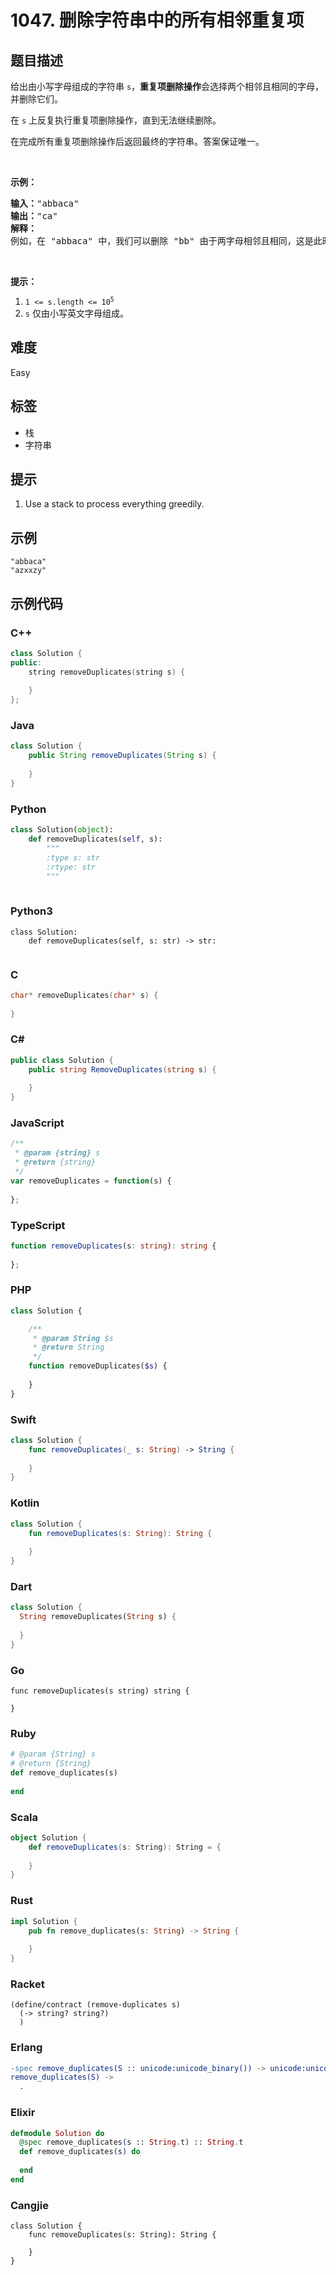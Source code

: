 # 1047. 删除字符串中的所有相邻重复项

## 题目描述

<p>给出由小写字母组成的字符串&nbsp;<code>s</code>，<strong>重复项删除操作</strong>会选择两个相邻且相同的字母，并删除它们。</p>

<p>在 <code>s</code> 上反复执行重复项删除操作，直到无法继续删除。</p>

<p>在完成所有重复项删除操作后返回最终的字符串。答案保证唯一。</p>

<p>&nbsp;</p>

<p><strong>示例：</strong></p>

<pre>
<strong>输入：</strong>"abbaca"
<strong>输出：</strong>"ca"
<strong>解释：</strong>
例如，在 "abbaca" 中，我们可以删除 "bb" 由于两字母相邻且相同，这是此时唯一可以执行删除操作的重复项。之后我们得到字符串 "aaca"，其中又只有 "aa" 可以执行重复项删除操作，所以最后的字符串为 "ca"。
</pre>

<p>&nbsp;</p>

<p><strong>提示：</strong></p>

<ol>
	<li><code>1 &lt;= s.length &lt;= 10<sup>5</sup></code></li>
	<li><code>s</code> 仅由小写英文字母组成。</li>
</ol>


## 难度

Easy

## 标签

- 栈
- 字符串

## 提示

1. Use a stack to process everything greedily.

## 示例

```
"abbaca"
"azxxzy"
```

## 示例代码

### C++

```cpp
class Solution {
public:
    string removeDuplicates(string s) {
        
    }
};
```

### Java

```java
class Solution {
    public String removeDuplicates(String s) {
        
    }
}
```

### Python

```python
class Solution(object):
    def removeDuplicates(self, s):
        """
        :type s: str
        :rtype: str
        """
        
```

### Python3

```python3
class Solution:
    def removeDuplicates(self, s: str) -> str:
        
```

### C

```c
char* removeDuplicates(char* s) {
    
}
```

### C#

```csharp
public class Solution {
    public string RemoveDuplicates(string s) {
        
    }
}
```

### JavaScript

```javascript
/**
 * @param {string} s
 * @return {string}
 */
var removeDuplicates = function(s) {
    
};
```

### TypeScript

```typescript
function removeDuplicates(s: string): string {
    
};
```

### PHP

```php
class Solution {

    /**
     * @param String $s
     * @return String
     */
    function removeDuplicates($s) {
        
    }
}
```

### Swift

```swift
class Solution {
    func removeDuplicates(_ s: String) -> String {
        
    }
}
```

### Kotlin

```kotlin
class Solution {
    fun removeDuplicates(s: String): String {
        
    }
}
```

### Dart

```dart
class Solution {
  String removeDuplicates(String s) {
    
  }
}
```

### Go

```golang
func removeDuplicates(s string) string {
    
}
```

### Ruby

```ruby
# @param {String} s
# @return {String}
def remove_duplicates(s)
    
end
```

### Scala

```scala
object Solution {
    def removeDuplicates(s: String): String = {
        
    }
}
```

### Rust

```rust
impl Solution {
    pub fn remove_duplicates(s: String) -> String {
        
    }
}
```

### Racket

```racket
(define/contract (remove-duplicates s)
  (-> string? string?)
  )
```

### Erlang

```erlang
-spec remove_duplicates(S :: unicode:unicode_binary()) -> unicode:unicode_binary().
remove_duplicates(S) ->
  .
```

### Elixir

```elixir
defmodule Solution do
  @spec remove_duplicates(s :: String.t) :: String.t
  def remove_duplicates(s) do
    
  end
end
```

### Cangjie

```cangjie
class Solution {
    func removeDuplicates(s: String): String {

    }
}
```

